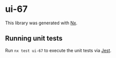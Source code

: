 # ui-67

This library was generated with [Nx](https://nx.dev).

## Running unit tests

Run `nx test ui-67` to execute the unit tests via [Jest](https://jestjs.io).
